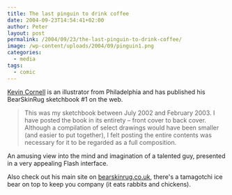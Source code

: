 ```yaml
---
title: The last pinguin to drink coffee
date: 2004-09-23T14:54:41+02:00
author: Peter
layout: post
permalink: /2004/09/23/the-last-pinguin-to-drink-coffee/
image: /wp-content/uploads/2004/09/pinguin1.png
categories:
  - media
tags:
  - comic
---
```

[Kevin Cornell](https://kevincornell.me/) is an illustrator from Philadelphia and has published his BearSkinRug sketchbook #1 on the web.

> This was my sketchbook between July 2002 and February 2003. I have posted the book in its entirety &#8211; front cover to back cover. Although a compilation of select drawings would have been smaller (and easier to put together), I felt posting the entire contents was necessary for it to be regarded as a full composition.

An amusing view into the mind and imagination of a talented guy, presented in a very appealing Flash interface.

Also check out his main site on [bearskinrug.co.uk](https://www.v5.bearskinrug.co.uk/), there's a tamagotchi ice bear on top to keep you company (it eats rabbits and chickens).
